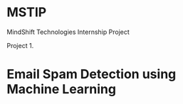 # MSTIP
MindShift Technologies Internship Project

Project 1. 
# Email Spam Detection using Machine Learning

